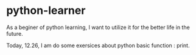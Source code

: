 # python-learner

As a beginer of python learning, I want to utilize it for the better life in the future.

Today, 12.26, I am do some exersices about python basic function : print.